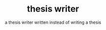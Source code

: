 ---
title: thesis writer
subtitle: a thesis writer written instead of writing a thesis
reference: thesis
layout: post
design: angular
version: 0.6.0
category: app
customJS:
- lib: angular
- lib: moment
- file: thesis.js
---